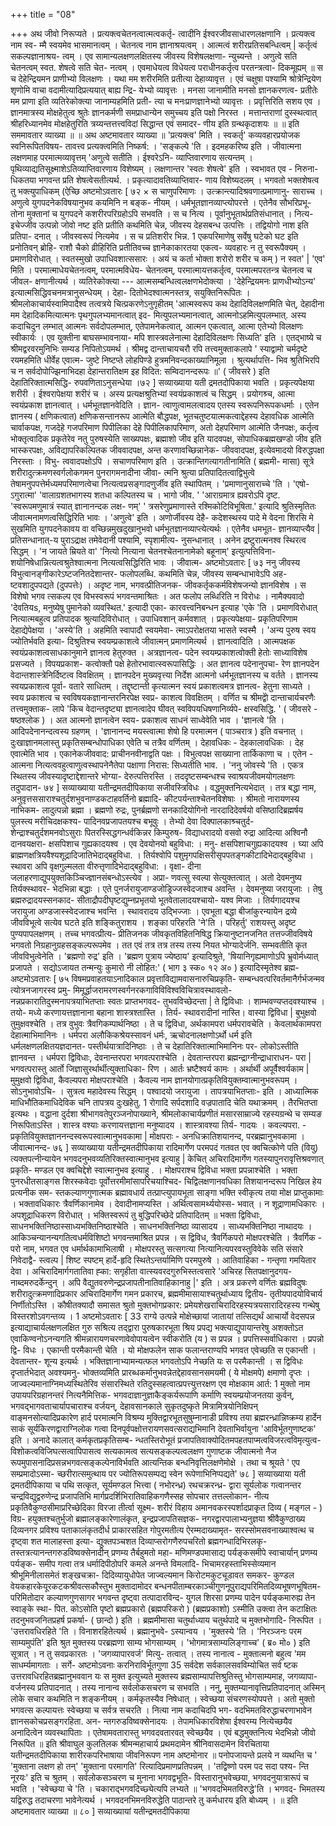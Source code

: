 +++
title = "08"

+++
अथ जीवो निरूप्यते । प्रत्यक्त्वचेतनत्वात्मत्वकर्तृ- त्वादीनि ईश्वरजीवसाधारणलक्षणानि । प्रत्यक्त्व नाम स्व- म्मै स्वयमेव भासमानत्वम् । चेतनत्व नाम ज्ञानाश्रयत्वम् । आत्मत्वं शरीरप्रतिसबन्धित्वम् | कर्तृत्वं सकल्पज्ञानाश्रय- त्वम् । एव सामान्यलक्षणलक्षितस्य जीवस्य विशेषलक्षणा- न्युच्यन्ते । अणुत्वे सति चेतनत्वम् स्वत. शेषत्वे सति चेत- नत्वम् । एवमाधेयत्व विधेयत्व पराधीनकर्तृत्व परतन्त्रत्वा- दिकमूह्यम् ॥ स च देहेन्द्रियमन प्राणीभ्यो विलक्षणः । यथा मम शरीरमिति प्रतीत्या देहाव्यावृत्त । एवं चक्षुषा पश्यामि श्रोत्रेन्द्रियेण शृणोमि वाचा वदामीत्यादिप्रत्ययात् बाह्य न्द्रि- येभ्यो व्यावृत्तः । मनसा जानामीति मनसो ज्ञानकरणत्व- प्रतीतेः मम प्राणा इति व्यतिरेकोक्त्या जानाम्यहमिति प्रती- त्या च मनःप्राणज्ञानेभ्यो व्यावृत्तः । 
प्रवृत्तिरिति सशय एव । ज्ञानमात्रस्य मोक्षहेतुत्व श्रुतेः ज्ञानकर्मणी समप्राधान्येन समुच्चय इति पक्षो निरस्त । मत्तान्तराणां दुस्स्थत्वात् श्रीहरिध्यानमेव मोक्षहेतुरिति त्रय्यन्तत्तत्त्वविदां सिद्धान्त एवं समादर- णीय इति ग्रन्थकृदाशयः ॥ 
॥ इति सममावतार व्याख्या ॥ 
॥ अथ अष्टमावतार व्याख्या ॥ 
'प्रत्यक्त्व' मिति । स्वकर्तृ' कव्यवहारप्रयोजक स्वनिरूपितविषय- तावत्त्व प्रत्यक्त्वमिति निष्कर्ष: । 'सङ्कल्पे 'ति । इदमहकरिष्य इति । जीवात्मना लक्षणमाह परमात्मव्यावृत्तम् 'अणुत्वे सतीति । ईश्वरेऽनि- व्याप्तिवारणाय सत्यन्तम् । पृथिव्याद्यतिसूक्ष्माशेऽतिव्याप्तिवारणाय विशेष्यम् । लक्षणान्तर 'स्वतः शेषत्वे' इति । स्वभावत एव - निरुना- धिकतया भगवन्त प्रति शेषत्वेसतीत्यर्थ. । प्रकृत्यादावतिव्याप्तिवार- णाय विशेष्यदलम् । भगवतो भक्तशेषत्व तु भक्त्युपाधिकम् (ऐच्छि 
अष्टमोऽवतारः 
[ ७२ × 
स चाणुपरिमाणः । उत्क्रान्त्यादिश्रवणात्प्रमाणानु- साराच्च । अणुत्वे युगपदनेकविषयानुभव कयमिनि न बङ्क- नीयम् । धर्मभूतज्ञानव्याप्त्योपरत्ते । एतेनैव सौभरिप्रभू- तोना मुक्तानां च युगपदने कशरीरपरिग्रहोऽपि सभवति । 
स च नित्य । पूर्वानुभूतार्थप्रतिसंधानात् । नित्य- इचेज्जीव उत्पन्नो जोवो नष्ट इति प्रतीति कथमिति चेन्न, जीवस्य देहसबन्ध उत्पत्तिः । तद्वियोगो नाश इति प्रतिपा- दनात् । जीवस्वरूपं नित्यमेव । स च प्रतिशरीर भिन्न. 1 एकपरिमाणेषु सर्वेषु घटेको घट इति प्रनोतिवन् ब्रोहि- राशौ चैको व्रीहिरिति प्रतीतिवच्च ज्ञानेकाकारतया एकत्व- व्यवहारः न तु स्वरूपैक्यम् । प्रमाणविरोधात् । स्वतस्मुखो उपाधिवशात्ससारः । अयं च कर्ता भोक्ता शरोरो शरीर च 
कम् ) न स्वत' | 'एव' मिति । परमात्माधेयचेतनत्वम्, परमात्मविधेय- चेतनत्वम्, परमात्मायत्तकर्तृत्व, परमात्मपरतन्त्र चेतनत्व च जीवल- क्षणानीत्यर्थ । व्यतिरेकोक्त्या --- आत्मसम्बन्धित्वलक्षणभेदोक्त्या । 'देहेन्द्रियमनः प्राणधीभ्योऽन्य' इत्यात्मसिद्धिवचनमत्रानुसन्धेयम् । देहा- दितोभेदश्वात्मनस्तत्र, सयुक्तिनिरूपितः । श्रीमलोकाचार्यस्वामिपादैश्व तत्वत्रये चित्प्रकरणेऽनुगृहीतम् 'आत्मस्वरूप कथ देहादिविलक्षणमिति चेत्, देहादीना मम देहादिकमित्यात्मनः पृथगुपलभ्यमानत्वात् इद- मित्युपलभ्यमानत्वात्, आत्मनोऽहमित्युपलम्भात्. अस्य कदाचिदुन लम्भात् आत्मनः सर्वदोपलम्भात्, एतेपामनेकत्वात्, आत्मन एकत्वात्, आत्मा एतेभ्यो विलक्षणः स्वीकार्यः । एव युक्तीना बाघसम्भावनाया- मपि शास्त्रवलेनात्मा देहादिविलक्षणः सिध्यति' इति । एतद्भाष्ये च श्रीमद्वरवरमुनिभिः सम्यड निपितोऽयमर्थ । श्रीमद्व दान्ताचायचरौ रपि तत्त्वमुक्ताकलापे ' स्याद्वामो चर्मदृष्टे रयमहमिति धीर्वेह एवात्म- जुष्टे निष्टप्ते लोहपिण्डे हुत्रमनिवन्दकाख्यानिमूला । श्रुत्यर्थापत्ति- भिव श्रुतिभिरपि च न सर्वदोपोज्झिनाभिदहा देहान्तरातिक्षम इह विदित: सम्विदानन्दरूपः ॥' ( जीवसरे ) इति देहातिरिक्तात्मसिद्धि- रुपवणिताऽनुसन्धेया ।७२ ] 
सव्याख्याया यती द्रमतदोपिकाया 
भवति । प्रकृत्यपेक्षया शरीरी । ईश्वरापेक्षया शरीरं च । अस्य प्रत्यक्षश्रुतिभ्यां स्वयंप्रकाशत्वं च सिद्धम् । प्रयोगश्र्च, आत्मा स्वयंप्रकाश ज्ञानत्वात् । धर्मभूतज्ञानवेदिति । ज्ञान- त्वाणुत्वामलत्वादय एतस्य स्वरूपनिरूपकधर्माः । एतेन ज्ञानस्य ( क्षणिकत्वात) क्षणिकसन्तानरूप आत्मेति बौद्धपक्ष, भूतचतुष्टयात्मकत्वाद्देहस्य देहावधिक आत्मेति चार्वाकपक्ष, गजदेहे गजपरिमाण पिपीलिका देहे पिपीलिकापरिमाण, अतो देहपरिमाण आत्मेति जैनपक्षः, कर्तृत्व भोक्तृत्वादिक प्रकृतेरेव नतु पुरुषस्येति साख्यपक्षः, ब्रह्माशो जीव इति यादवपक्ष, सोपाधिकब्रह्मखण्डो जीव इति भास्करपक्षः, अविद्यापरिकल्पितक जीववादपक्ष, अन्त करणावच्छिन्नानेक- जीववादपक्ष, इत्येवमादयो विरुद्धपक्षा निरस्ताः । विभु- त्ववादपक्षोऽपि । 
सचाणपरिमाण इति । उत्क्रान्तिगत्यागतीनामिति ( ब्रह्ममी- मासा) सूत्रे शरीरादुत्क्रमणस्वर्गलोकगमन पुनरागमनादीना जीवा- त्मनि श्रुत्या प्रतिपादितत्वाद्विभुत्वे तेषामनुपपत्तेर्मध्यमपरिमाणत्वेचा नित्यत्वप्रसङ्गादणुर्जीव इति स्थापितम् । 'प्रमाणानुसाराच्चे 'ति । 'एषो- ऽगुरात्मा' 'वालाग्रशतभागस्य शतधा कल्पितस्य च । भागो जीव. ' 'आराग्रमात्र ह्यवरोऽपि दृष्ट. 'स्वरूपमणुमात्रं स्यात् ज्ञानानन्दक लक्ष- णम्' ' त्रसरेणुप्रमाणास्ते रश्मिकोटिविभूषिता.' इत्यादि श्रुतिस्मृतितः जीवात्मनामणत्वसिद्धिरिति भावः । 'अणुत्वे' इति । अणोर्जीवस्य देहै- कदेशस्थस्य पादे मे वेदना शिरसि मे सुखमिति युगपदनेकावय वा वच्छिन्नमुखदुखानुभवो धर्मभूतज्ञानव्याप्त्येत्यर्थः । एतेनैव धमभूत- ज्ञानव्याप्त्यैव | 
प्रतिसन्धानात्-य पुराऽद्राक्ष तमेवेदानी पश्यामि, स्पृशामीत्य- नुसन्धानात् । अनेन द्रष्टुरात्मनश्व स्थिरत्व सिद्धम् । 'न जायते म्रियते वा' 'नित्यो नित्याना चेतनश्चेतनानामेको बहूनाम्' इत्युत्पत्तिविना- शयोनिषेधान्नित्यत्वश्रुतेश्वात्मना नित्यत्वसिद्धिरिति भावः । जीवात्म- 
अष्टमोऽवतारः 
[ ७३ 
ननु जीवस्य विभुत्वानङ्गीकारेऽष्टजनितदेशान्तर- फलोपलब्धि. कथमिति चेन्न, जीवस्य सम्बन्धाभावेऽपि अह- ष्टवशादुपपद्यते (दुपपत्तेः) । अदृष्ट नाम, भगवत्प्रीतिजनक- जीवकर्तृककर्मविशेषजन्यो ज्ञानविशेष । स विशेषो भगव त्सकल्प एव विभस्वरूपं भगवन्तमाश्रितः । अत फलोप लब्धिरिति न विरोधः । 
नामैक्यवादो 'देवतियs, मनुष्येषु पुमानेको व्यवस्थित.' इत्यादी एका- कारवत्त्वनिबन्धन इत्याह 'एके 'ति । प्रमाणविरोधात् नित्यात्मबहुत्व प्रतिपादक श्रुत्यादिविरोधात् । उपाधिवशान् कर्मवशात् । प्रकृत्यपेक्षया- प्रकृतिपरिणाम देहाद्येपेक्षया । 'अस्ये'ति । अहमिति स्वापादौ स्वयमेवा- त्माऽपरोक्षतया भासते स्वस्मै । 'अन्य पुरुष स्वय ज्योतिर्भवति इत्या- दिश्रुतिश्च स्वयम्प्रकाशत्वे जीवात्मन् प्रमाणमित्यर्थ । ज्ञानत्वादिति । आत्मपक्षक स्वयंप्रकाशत्वसाधकानुमाने ज्ञानत्व हेतुरुक्त । अत्रज्ञानत्व- पदेन स्वयम्प्रकाशत्वोक्ती हेतोः साध्याविशेष प्रसज्यते । विपयप्रकाश- कत्वोक्तौ पक्षे हेतोरभावात्स्वरूपासिद्धिः । अत ज्ञानत्व पदेनानुपचा- रेण ज्ञानपदेन वेदान्तशास्त्रेनिर्दिष्टत्व विवक्षितम् । ज्ञानपदेन मुख्यवृत्त्या निर्देश आत्मनो धर्मभूतज्ञानस्य च वर्तते । ज्ञानस्य स्वयप्रकाशत्व पूर्वा- वतारे साधितम् । तद्दृष्टान्ती कृत्यात्मन स्वयं प्रकाशत्वमत्र ज्ञानत्व- हेतुना साध्यते । स्वय प्रकाशत्व च स्वविषयकज्ञानान्तरनिरपेक्ष स्वप्र- काशत्व विवक्षितम् । वर्णित च श्रीमद्वेो दान्ताचार्यचरणैः तत्त्वमुक्ताक- लापे 'किच वेदान्तदृष्ट्या ज्ञानत्वादेप घीवत् स्वविपयधिषणानिर्व्यपे- क्षस्वसिद्धि. ' ( जीवसरे - षष्ठश्लोक ) । अत आत्मनो ज्ञानत्वेन स्वय- प्रकाशत्व साधनं साध्वेवेति भाव । 'ज्ञानत्वे 'ति । आदिपदेनानन्दत्वस्य ग्रहणम् । 'ज्ञानानन्द मयस्त्वात्मा शेषो हि परमात्मन ( पाञ्चरात्र ) इति वचनात् । दुःखाज्ञानमलास्तु प्रकृतिसम्बन्धोपाधिका एवेति च तत्रैव वर्णितम् । देहावधिकः - देहकालावधिकः । देह एवात्मेति भाव । एकानेकजीववाद: प्राचीननवीनाद्वति पक्षः । विभुत्वपक्ष साख्याना तार्किकाणा च । एतेन - आत्मना नित्यत्ववहुत्वाणुत्वस्थापनेनैतेपा पक्षाणा निरास: सिध्यतीति भाव. । 
'ननु जोवस्ये 'ति । एकत्र स्थितस्य जीवस्यादृष्टाद्देशान्तरे भोग्या- देरुत्पत्तिरस्ति । तददृष्टसम्बन्धश्च स्वाश्रयजीवमयोगलक्षणः तदुपादान- 
७४ ] 
सव्याख्याया यतीन्द्रमतदीपिकाया 
सजीवस्त्रिविधः । वद्धमुक्तनित्यभेदात् । तत्र बद्धा नाम, अनुवृत्तससाराश्चतुर्दशभुवनाण्डकटाहवर्तिनो ब्रह्मादि- कीटपर्यन्ताश्चेतनविशेषाः । श्रीमतो नारायणस्य नाभिकम- लादुत्पन्नो ब्रह्मा । ब्रह्मणो रुद्रः, पुनर्ब्रह्मणो सनकादियोगिनो नारदादिदेवर्षयो वसिष्ठादिब्रह्मर्षय पुलस्त्य मरीचिदक्षकश्य- पादिनवप्रजापतयश्च बभूवुः । तेभ्यो देवा दिक्पालकाश्र्चतुर्द- शेन्द्राश्चतुर्दशमनवोऽसुराः पितरस्सिद्धगन्धर्वकिन्नर किम्पुरुष- विद्याधरादयो वसवो रुद्रा आदित्या अश्विनौ दानवयक्षरा- क्षसपिशाच गुह्यकादयश्व । एव देवयोनयो बहुविधा: । मनु- क्षसपिशाचगुह्यकादयश्व 
। घ्या अपि ब्राह्मणक्षत्रियवैश्यशूद्रादिजातिभेदाद्बहुविधा. । तिर्यश्वोपि पशुमृगपक्षिसरीसृपपतङ्गकीटादिभेदाद्बहुविधा । स्थावरा अपि वृक्षगुल्मलता वीरुत्तृणादिभेदाद्बहुविधा: । वृक्षा- दीना जलाहरणाद्युपयुक्तकिञ्चिज्ज्ञानसंबन्धोऽस्त्येव । अप्रा- णवत्सु स्वल्पा सेत्युक्तत्वात् । अतो देवमनुष्य तिर्यक्स्थावर- भेदभिन्ना बद्धाः । एते पुनर्जरायुजाण्डजोड्रिज्जस्वेदजाश्च अवन्ति । देवमनुष्या जरायुजाः । तेषु ब्रह्मरुद्रादयस्सनकाद- सीताद्रौपदीघृष्टद्युम्नप्रभृतयो भूतवेतालादयश्चायो- 
यश्व 
मिजाः । तिर्यगादयश्च जरायुजा अण्डजास्स्वेदजाश्च भवन्ति । स्थावरादय उद्भिज्जाः । एवभूता बद्धा बीजांकुरन्यायेन 
द्रव्ये जीवविभूत्वे सत्येव घटते इति शङ्कितुराशय । शङ्का परिहरति 'ने'ति । परिहर्तु' राशयस्तु अदृष्ट पुण्यपापलक्षणम् । तच्च भगवत्प्रीत्य- प्रीतिजनक जीवकृतविहितनिषिद्ध क्रियानुष्टानजनित तत्तज्जीवविषये भगवतो निग्रहानुग्रहसङ्कल्परूपमेव । तत एवं तत्र तत्र तस्य तस्य नियत भोग्यादेर्जनि. सम्भवतीति कृत जीवविभुत्वेनेति । 
'ब्रह्मणो रुद्र' इति । 'ब्रह्मण पुत्राय ज्येष्ठाय' इत्यादिश्रुते, 'षियानिगृह्यमाणोऽपि भ्रुवोर्मध्यात् प्रजापते । सद्योऽजायत तन्मन्युः कुमारो नी लोहित:' ( भाग ३ स्क० १२ अ० ) इत्यादिस्मृतेश्व ब्रह्म- 
अष्टमोऽवतारः 
[ ७५ 
विषमप्रवाहतयाऽनादिकाल प्रवृत्ताविद्यामवासनारुचिप्रकृति- सम्बन्धवत्परिवर्तमानैर्गर्भजन्मव त्योत्रनजागरस्व प्रमु- 
मिमूर्द्धाजरामरणस्वर्गनरकगाविविविश्वविचित्रावस्थावलो- नन्नप्रकारातिदुस्मनापत्रयाभितप्ताः स्वतः प्राप्तभगवद- 
तुभवविच्छेदन्ता | 
ते द्विविधाः । शाम्भवण्यप्तदवश्याश्च । तयो- मध्ये करणायत्तज्ञानाना बहाना शास्त्रश्तास्ति । तिर्य- स्थावरादीनां नास्ति। वास्या द्विविधा | बुभुक्षवो तुमुक्षवश्चेति । तत्र वुभुवः त्रैवगिकम्पार्थनिष्ठा । ते च द्विविधा, अर्थकामपरा धर्मपरावचेति । केवलार्थकामपरा देहात्माभिमानिनः । धर्मपरा अलौकिकश्रेयस्सावनं धर्मः, ऋचोदनालक्षणोऽर्थो धर्म इति धर्मलक्षणलक्षितयज्ञदानत- पस्तीर्थयात्रादिनिष्ठाः । ते च देहातिरिक्तात्माभिमानिनः पर- लोकोऽस्तीति ज्ञानवन्त । धर्मपरा द्विविधाः, देवनान्तरपरा भगवत्पराश्चेति । देवतान्तरपरा ब्रह्मन्द्राग्नीन्द्राधाराधन- परा | भगवत्परास्तु आर्तो जिज्ञासुरर्थार्थीत्युक्ताधिका- रिण । आर्तः भ्रष्टैश्वर्य कामः । अर्थार्थी अपूर्वैश्वर्यकाम | मुमुक्षवो द्विविधा, कैवल्यपरा मोक्षपराश्चेति । कैवल्य नाम ज्ञानयोगात्प्रकृतिवियुक्तम्वात्मानुभवरूपम् । सोऽनुभावोऽचि- 
। 
सुत्रत्व महादेवस्य सिद्धम् । पश्वादयो जरायुजा । तापत्रयाभितप्ताः- इति । आध्यात्मिक माधिभौतिकमाधिदेविक चनि तापत्रय दुःखहेतु. 1 रोगादि सर्पदशादि वज्रपातादि चेति यथाक्रमम् । तैरभितप्ता इत्यथः । वद्धाना दुर्दशा श्रीभागवतेपुरञ्जनोपाख्याने, श्रीमलोकाचार्यप्रणीतं मसारसाम्राज्ये रहस्यग्रन्थे च सम्यङ निरूपिताऽस्ति । 
शास्त्र वश्याः करणायत्तज्ञाना मनुष्यादय । शास्त्रावश्या तिर्य- गादयः । कवल्यपरा. - प्रकृतिवियुक्तज्ञाननन्दस्वरूपस्वात्मानुभवकामा | मोक्षपराः - अनधिक्रातिशयानन्द, परब्रह्मानुभवकामा । जीवात्मानन्द- 
७६ ] सव्याख्याया यतीन्द्रमतदीपिकाया 
रादिमार्गेण परमपदं गतवत एव क्वचित्कोणे पति (वियु) त्यक्तपत्नीन्यायेन भगवदनुभवव्यतिरिक्तस्वात्मानुभव इत्याहु | केचित् अचिरादिमार्गेण गतस्यापुनरावृत्तिश्रवणात् प्रकृति- मण्डल एव क्वचिद्देशे स्वात्मानुभव इत्याहु . । 
मोक्षपराश्च द्विविधा भक्ता प्रपन्नाश्चेति । भक्ता पुनरधीतसाङ्गस शिरस्कवेदाः पूर्वोत्तरमीमांसापरिचयाश्चिद- चिद्विलक्षणानवधिका तिशयानन्दरूप निखिल हेय प्रत्यनीक सम- स्तकल्याणगुणात्मक ब्रह्मावधार्य तत्प्राप्त्युपायभूता साङ्गा भक्ति स्वीकृत्य तया मोक्ष प्राप्तुकामाः । भक्तावधिकारः त्रैवर्णिकानामेव । देवादीनामप्यस्ति । अर्थित्वसामर्थ्ययोस्स- भवात् । न शूद्राणामधिकारः । अपशूद्राधिकरण विरोधात् । भक्तिस्वरूपं तु बुद्धिपरिच्छेदे प्रतिपादितम् ॥ भक्ता द्विविधाः, साधनभक्तिनिष्ठास्साध्यभक्तिनिष्ठाश्चेति । साधनभक्तिनिष्ठा व्यासादय । साध्यभक्तिनिष्ठा नाथादयः । 
आकिञ्चन्यानन्यगतित्वधर्मविशिष्टो भगवन्तमाश्रित प्रपन्न । स द्विविध, त्रैवर्गिकपरो मोक्षपरश्चेति । त्रैवर्गिक - परो नाम, भगवत एव धर्मार्थकामाभिलाषी । मोक्षपरस्तु सत्सगत्या नित्यानित्यपरवस्तुविवेके सति संसारे निवेदाद्वै- 
स्त्वल्प | शिष्ट स्पष्टम् हार्दे-हृदि स्थितेऽन्तर्यामिणि परमपुरुषे । आतिवाहिका - गन्तृणा गमयितार देवा । अचिरादिमार्गगतातिवा ह्का: सगृहीता वात्स्यवरदगुरुभिस्तत्वसारे 'अचिरह सितपक्षानुदगय- नाब्दमरुदर्केन्दुन् । अपि वैद्युतवरुणेन्द्रप्रजापतीनातिवाहिकानाहु |' इति । अत्र प्रकरणे वर्णितः ब्रह्मविदुषः शरीरादुत्क्रमणादिप्रकार अचिरादिमार्गेण गमन प्रकारच, ब्रह्ममीमासायाश्चतुर्थाध्याय द्वितीय- तृतीयपादयोविचार्य निर्णीतोऽस्ति । कौषीतक्यादौ समासत श्रुतो मुक्तभोगप्रकार: प्रमेयशेखराचिरादिरहस्यत्रयसारादिरहस्य गन्थेषु विस्तरशोऽवगन्तव्य । 
1 
अष्टमोऽवतारः 
[ 33 
राग्ये उत्पन्ने मोक्षेच्छायां जातायां तत्सिद्यर्थं आचार्यो वेदसपन्न इत्याद्याचार्यलक्षणलक्षित गुरु सश्रित्य तद्द्वारा पुरुषकारभूता श्रिय प्रपद्य भक्त्याद्युपायान्तरेषु अशक्तोऽत एवाकिण्वनोऽनन्यगति श्रीमन्नारायणचरणावेवोपायत्वेन स्वीकरोति (य ) स प्रपन्न । प्रपत्तिस्सर्वाधिकारा । प्रपन्नो द्वि- विधः । एकान्ती परमैकान्ती चेति । यो मोक्षफलेन साक फलान्तराण्यपि भगवत एवेच्छति स एकान्ती । देवतान्तर- शून्य इत्यर्थः । भक्तिज्ञानाभ्यामन्यत्फल भगवतोऽपि नेच्छति यः स परमैकान्ती । स द्विविधः दृप्तार्तभेदात् अवश्यमनु- भोक्तव्यमिति प्रारब्धकर्मानुभवन्नेतद्देहावसानसमयमी ( ये मोक्षमपे) क्षमाणो दृप्तः । जाज्वल्यमानाग्निमध्यस्थितेरिव संसारस्थिते रतिदुस्सहत्वात्प्रपत्त्युत्तरक्षण एव मोक्षकाम 
आर्त: 1 
मुक्तो नाम उपायपरिग्रहानन्तरं नित्यनैमित्तिक- भगवदाज्ञानुज्ञाकैङ्कर्यरूपाणि कर्माणि स्वयम्प्रयोजनतया कुर्वन्, भगवद्भागवताचार्यापचाराश्च वर्जयन्, देहावसानकाले सुकृतदुष्कृते मित्रामित्रयोनिक्षिपन् वाङ्मनसोत्यादिप्रकारेण हार्द परमात्मनि विश्रम्य मुक्तिद्वारभूतसुषुम्नानाडी प्रविश्य तया ब्रह्मरन्ध्रान्निष्क्रम्य हार्देन साकं सूर्यकिरणद्वाराग्निलोक गत्वा दिनपूर्वपक्षोत्तरायणसवत्सराद्यभिमानि देवताभिर्वायुना 
'आविर्भूतगुणाष्टक' इति । अनादे कालात् कर्मकृतप्रकृतिसम्ब- न्धतस्तिरोभूतं प्रजापतिवाक्योदितमपहतपाप्मत्वविजरत्वविमृत्युत्व- विशोकत्वविजिघत्सत्वापिपासत्व सत्यकामत्व सत्यसङ्कल्पत्वलक्षण गुणाष्टक जीवात्मनो नैज रूपमुपासनादिप्रसन्नभगवत्सङ्कल्पेनाविर्भवति आत्यन्तिक बन्धनिवृत्तिलक्षणेमोक्षे । तथा च श्रूयते ' एप सम्प्रमादोऽस्मा- च्छरीरात्समुत्थाय पर ज्योतिरूपसम्पद्य स्वेन रूपेणाभिनिप्पद्यते' 
७८ ] 
सव्याख्याया यती द्रमतदीपिकाया 
च पथि सत्कृत, सूर्यमण्डल भित्त्वा ( नभोरन्ध्र) रथचक्ररन्ध्र- द्वारा सूर्यलोक गत्वानन्तर चन्द्रविद्युद्वरुणेन्द्र प्रजापतिभि मार्गप्रदर्शिभिरातिवाहिकगणैस्सह सोपचार तत्तल्लोकान- नीत्य प्रकृतिवैकुण्ठसीमाप्ररिच्छेदिका विरजा तीर्त्वा सूक्ष्म- शरीरं विहाय अमानवकरस्पर्शादप्राकृत दिव्य ( मङ्गल - ) विग्र- हयुक्तश्चतुर्भुजो ब्रह्मालङ्कारेणालंकृत, इन्द्रप्रजापतिसज्ञक- नगरद्वारपालाभ्यनुज्ञया श्रीवैकुण्ठाख्य दिव्यनगर प्रविश्य पताकालंकृतदीर्ध प्राकारसहित गोपुरमतीत्य ऐरम्मदाख्यामृत- सरस्सोमसवनाख्याश्वत्थ च दृष्ट्वा शत मालाहस्ता इत्या- द्युक्तपञ्चशत दिव्याप्सरोगणैरुपचरितो ब्रह्मगन्धादिभिरलकृ- तस्तत्रत्यानन्तगरुडविष्वक्सेनादीन् प्रणम्य तैर्बहुमतो महा- मणिमण्डपमासाद्य पर्यङ्कसमीपे स्वाचार्यान् प्रणम्य पर्यङ्क- समीप गत्वा तत्र धर्मादिपीठोपरि कमले अनन्ते विमलादि- भिचामरहस्ताभिस्सेव्यमान श्रीभूमिनीलासमेतं शङ्खचक्रा- दिदिव्यायुधोपेत जाज्वल्यमान किरोटमकुटचूडावत समकर- कुण्डल वेयकहारकेयूरकटकश्रीवत्सकौस्तुभ मुक्तादामोदर बन्धनपीताम्बरकाञ्चीगुणनूपुराद्यपरिमितदिव्यभूषणभूषितम- परिमितोदार कल्याणगुणसागर भगवन्त दृष्ट्वा तत्पादारविन्द- युगल शिरसा प्रणम्य पादेन पर्यङ्कमारुह्य तेन स्वाङ्के स्था- पित. कोऽसोति पृष्टो ब्रह्मप्रकारो (ब्रह्मपरिकरो ) (ब्रह्मप्रकाशो) ऽस्मीति उक्त्वा तेन कटाक्षितः तदनुभवजनितप्रहर्ष प्रकर्षा- 
( छान्दो ) इति । ब्रह्ममीमासा चतुर्थाध्याय चतुर्थपादे च मुक्तभोगादि- निरूपित । 'उत्तरावधिरहिते 'ति । विनाशरहितेत्यर्थ । ब्रह्मानुभवे- ऽस्यान्वय । 'मुक्तस्ये 'ति । 'निरञ्जनः परम साम्यमुपंति' इति श्रुत मुक्तस्य परब्रह्मणा साम्य भोगसाम्यम् । 'भोगमात्रसाम्यलिङ्गाच्च' ( ब्र० मो० ) इति सूत्रात् । न तु सवप्रकारतः । 'जगव्यापारवर्ज' मित्यु- तत्वात् । तस्य नानात्व - मुक्तात्मनो बहुत्व 'मम साधर्म्यमागताः । सर्गे- 
अष्टमोऽवनाः 
करनिराविर्भूतगुणा 
35 
सर्वदेश सर्वकालसवविम्योचित सर्व ष्टक उत्तरावधिरहितब्रह्मानुभववान यः स मुक्त इत्युच्यते मुक्तस्य ब्रह्मसाम्यापत्तिश्रुतिस्तु भोगसाम्यमाह, जगव्यापा- वर्जनस्य प्रतिपादनात् । तस्य नानान्व सर्वलोकसचरण च सभवति । 
ननु, मुक्तम्यानावृत्तिप्रतिपादनात् अस्मिन् लोके सचार कथमिति न शङ्कनीयम् । कर्मकृतस्यैव निषेधात् । स्वेच्छया संचरणस्योपपत्ते । अतो मुक्तो भगवत्स कल्पायत्तः स्वेच्छया च सर्वत्र सचरति । नित्या नाम कदाचिदपि भग- वदभिमतविरुद्धाचरणाभावेन ज्ञानसकोचप्रसङ्गरहिता. अन- न्तगरुडविष्वक्सेनादयः । तेपामधिकारविशेषा ईश्वरम्य नित्येच्छयैव अनादित्वेन व्यवस्थापिताः । एतेषामवतारास्तु भगवदवतारवत् स्वेच्छयैव । एवं बद्धमुक्तनित्य भेदभिन्नो जीवो निरूपित ॥ 
इति श्रीवाघुल कुलतिलक श्रीमन्महाचार्य प्रथमदामेन श्रीनिवासदामेन विरचिताया यतीन्द्रमतदीपिकाया शारीरकपरिभाषाया जीवनिरूपण नाम 
अष्टमोनार ॥ 
पनोपजायन्ते प्रलये न व्यथन्ति च ' 'मुक्ताना लक्षण हो तन्' 'मुक्ताना परमागति' रित्यादिप्रमाणप्रतिपन्नम् । 'तद्विष्णो परम पद सदा पश्य- न्ति नूरयः' इति च श्रुतम् । सर्वलोकसञ्चरण च मुनाना भगवद्वभूति- विस्तारानुभवेच्छया, भगवदनुयात्रारूपं च भवति । 'स्वेच्छया चे 'ति । चकाराद्भगवदिच्छ्येत्यपि लभ्यते ॥ 'भगवदभिमतविरुद्धे'ति । भगवद- भिमतस्य यद्विरुद्ध तदाचरणा भावेनेत्यर्थ । भगवदनभिमनविरुद्धेति पाठान्तरे तु कर्मधारय इति बोध्यम् । 
॥ इति अष्टमावतार व्याख्या ॥ 
८० ] 
सव्याख्यायां यतीन्द्रमतदीपिकाया 
